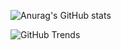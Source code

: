 ![Anurag's GitHub stats](https://github-readme-stats.vercel.app/api?username=marunayo&show_icons=true&theme=tokyonight&include_all_commits)

![GitHub Trends](https://api.githubtrends.io/user/svg/marunayo/repos?time_range=one_year&group=other&theme=dark)
